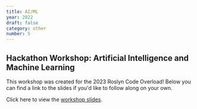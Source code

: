 ```yaml
---
title: AI/ML
year: 2022
draft: false
category: other
number: 5
---
```


## Hackathon Workshop: Artificial Intelligence and Machine Learning

This workshop was created for the 2023 Roslyn Code Overload! Below you can find a link to the slides if you'd like to follow along on your own.

Click here to view the [workshop slides](https://docs.google.com/presentation/d/1YkJd9qYKz9Lkb0HF85N2Y0gVZO9GYYMgZGMD116V_No/).
